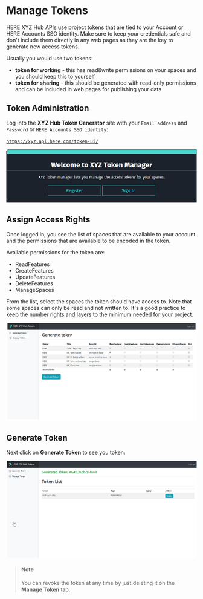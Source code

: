 # Manage Tokens

HERE XYZ Hub APIs use project tokens that are tied to your Account or HERE Accounts SSO identity. Make sure to keep your credentials safe and don't include them directly in any web pages as they are the key to generate new access tokens.

Usually you would use two tokens:

* **token for working** - this has read&write permissions on your spaces and you should keep this to yourself
* **token for sharing** - this should be generated with read-only permissions and can be included in web pages for publishing your data

## Token Administration

Log into the **XYZ Hub Token Generator** site with your `Email address` and `Password` or `HERE Accounts SSO identity`:

[`https://xyz.api.here.com/token-ui/`](https://xyz.api.here.com/token-ui/)

![](images/getting-tokens.png)

## Assign Access Rights

Once logged in, you see the list of spaces that are available to your account and the permissions that are available
to be encoded in the token.

Available permissions for the token are:

*	ReadFeatures
*	CreateFeatures
*	UpdateFeatures
*	DeleteFeatures
*	ManageSpaces

From the list, select the spaces the token should have access to. Note that some spaces can only be read and not written to.
It's a good practice to keep the number rights and layers to the minimum needed for your project.

![](images/generate-tokens.png)

## Generate Token

Next click on **Generate Token** to see you token:

![](images/token-list.png)


> #### Note
> You can revoke the token at any time by just deleting it on the **Manage Token** tab.
